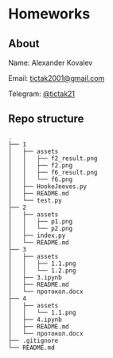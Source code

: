 # Homeworks

## About
Name: Alexander Kovalev

Email: <a href="mailto:tictak2001@gmail.com">tictak2001@gmail.com</a>

Telegram:  <a href="https://t.me/tictak21">@tictak21</a>

## Repo structure

```
.
├── 1
│   ├── assets
│   │   ├── f2_result.png
│   │   ├── f2.png
│   │   ├── f6_result.png
│   │   └── f6.png
│   ├── HookeJeeves.py
│   ├── README.md
│   └── test.py
├── 2
│   ├── assets
│   │   ├── p1.png
│   │   └── p2.png
│   ├── index.py
│   └── README.md
├── 3
│   ├── assets
│   │   ├── 1.1.png
│   │   └── 1.2.png
│   ├── 3.ipynb
│   ├── README.md
│   └── протокол.docx
├── 4
│   ├── assets
│   │   └── 1.1.png
│   ├── 4.ipynb
│   ├── README.md
│   └── протокол.docx
├── .gitignore
└── README.md
```


